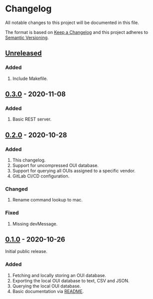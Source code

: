# Changelog

All notable changes to this project will be documented in this file.

The format is based on [Keep a Changelog](https://keepachangelog.com/en/1.1.0/) and this project adheres to [Semantic Versioning](https://semver.org/spec/v2.0.0.html).

## [Unreleased]

### Added

1. Include Makefile.

## [0.3.0] - 2020-11-08

### Added

1. Basic REST server.

## [0.2.0] - 2020-10-28

### Added

1. This changelog.
1. Support for uncompressed OUI database.
1. Support for querying all OUIs assigned to a specific vendor.
1. GitLab CI/CD configuration.

### Changed

1. Rename command lookup to mac.

### Fixed

1. Missing devMessage.

## [0.1.0] - 2020-10-26

Initial public release.

### Added

1. Fetching and locally storing an OUI database.
1. Exporting the local OUI database to text, CSV and JSON.
1. Querying the local OUI database.
1. Basic documentation via [README].

[Unreleased]: https://gitlab.com/rbrt-weiler/ouilookup/-/compare/0.3.0...master
[0.3.0]: https://gitlab.com/rbrt-weiler/ouilookup/-/tree/0.3.0
[0.2.0]: https://gitlab.com/rbrt-weiler/ouilookup/-/tree/0.2.0
[0.1.0]: https://gitlab.com/rbrt-weiler/ouilookup/-/tree/v0.1.0
[README]: README.md
